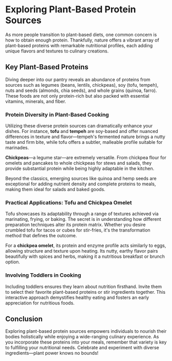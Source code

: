 
# Exploring Plant-Based Protein Sources  
  
As more people transition to plant-based diets, one common concern is how to obtain enough protein. Thankfully, nature offers a vibrant array of plant-based proteins with remarkable nutritional profiles, each adding unique flavors and textures to culinary creations.  
  
## Key Plant-Based Proteins  
  
Diving deeper into our pantry reveals an abundance of proteins from sources such as legumes (beans, lentils, chickpeas), soy (tofu, tempeh), nuts and seeds (almonds, chia seeds), and whole grains (quinoa, farro). These foods are not only protein-rich but also packed with essential vitamins, minerals, and fiber.  
  
### Protein Diversity in Plant-Based Cooking  
  
Utilizing these diverse protein sources can dramatically enhance your dishes. For instance, **tofu** and **tempeh** are soy-based and offer nuanced differences in texture and flavor—tempeh's fermented nature brings a nutty taste and firm bite, while tofu offers a subtler, malleable profile suitable for marinades.  
  
**Chickpeas**—a legume star—are extremely versatile. From chickpea flour for omelets and pancakes to whole chickpeas for stews and salads, they provide substantial protein while being highly adaptable in the kitchen.  
  
Beyond the classics, emerging sources like quinoa and hemp seeds are exceptional for adding nutrient density and complete proteins to meals, making them ideal for salads and baked goods.  
  
### Practical Applications: Tofu and Chickpea Omelet  
  
Tofu showcases its adaptability through a range of textures achieved via marinating, frying, or baking. The secret is in understanding how different preparation techniques alter its protein matrix. Whether you desire crumbled tofu for tacos or cubes for stir-fries, it's the transformation method that defines the outcome.  
  
For a **chickpea omelet**, its protein and enzyme profile acts similarly to eggs, allowing structure and texture upon heating. Its nutty, earthy flavor pairs beautifully with spices and herbs, making it a nutritious breakfast or brunch option.  
  
### Involving Toddlers in Cooking  
  
Including toddlers ensures they learn about nutrition firsthand. Invite them to select their favorite plant-based proteins or stir ingredients together. This interactive approach demystifies healthy eating and fosters an early appreciation for nutritious foods.  
  
## Conclusion  
  
Exploring plant-based protein sources empowers individuals to nourish their bodies holistically while enjoying a wide-ranging culinary experience. As you incorporate these proteins into your meals, remember that variety is key to fulfilling your nutritional needs. Celebrate and experiment with diverse ingredients—plant power knows no bounds!  

